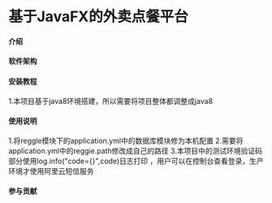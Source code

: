 # 基于JavaFX的外卖点餐平台

#### 介绍
#### 软件架构
#### 安装教程

1.本项目基于java8环境搭建，所以需要将项目整体都调整成java8

#### 使用说明

1.将reggle模块下的application.yml中的数据库模块修为本机配置
2.需要将application.yml中的reggie.path修改成自己的路径
3.本项目中的测试环境验证码部分使用log.info("code={}",code)日志打印
，用户可以在控制台查看登录，生产环境才使用阿里云短信服务
#### 参与贡献